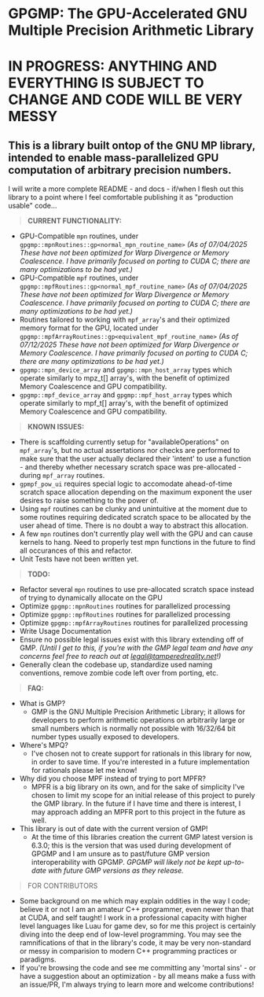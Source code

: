 # **GPGMP:** The GPU-Accelerated GNU Multiple Precision Arithmetic Library

# IN PROGRESS: ANYTHING AND EVERYTHING IS SUBJECT TO CHANGE AND CODE WILL BE VERY MESSY

## This is a library built ontop of the GNU MP library, intended to enable mass-parallelized GPU computation of arbitrary precision numbers.

I will write a more complete README - and docs - if/when I flesh out this library to a point where I feel comfortable publishing it as "production usable" code...

> **CURRENT FUNCTIONALITY:**
- GPU-Compatible `mpn` routines, under `gpgmp::mpnRoutines::gp<normal_mpn_routine_name>` *(As of 07/04/2025 These have not been optimized for Warp Divergence or Memory Coalescence. I have primarily focused on porting to CUDA C; there are many optimizations to be had yet.)*
- GPU-Compatible `mpf` routines, under `gpgmp::mpfRoutines::gp<normal_mpf_routine_name>` *(As of 07/04/2025 These have not been optimized for Warp Divergence or Memory Coalescence. I have primarily focused on porting to CUDA C; there are many optimizations to be had yet.)*
- Routines tailored to working with `mpf_array`'s and their optimized memory format for the GPU, located under `gpgmp::mpfArrayRoutines::gp<equivalent_mpf_routine_name>` *(As of 07/12/2025 These have not been optimized for Warp Divergence or Memory Coalescence. I have primarily focused on porting to CUDA C; there are many optimizations to be had yet.)*
- `gpgmp::mpn_device_array` and `gpgmp::mpn_host_array` types which operate similarly to mpz_t[] array's, with the benefit of optimized Memory Coalescence and GPU compatibility.
- `gpgmp::mpf_device_array` and `gpgmp::mpf_host_array` types which operate similarly to mpf_t[] array's, with the benefit of optimized Memory Coalescence and GPU compatibility.

> **KNOWN ISSUES:**
- There is scaffolding currently setup for "availableOperations" on `mpf_array`'s, but no actual assertations nor checks are performed to make sure that the user actually declared their 'intent' to use a function - and thereby whether necessary scratch space was pre-allocated - during `mpf_array` routines.
- `gpmpf_pow_ui` requires special logic to accomodate ahead-of-time scratch space allocation depending on the maximum exponent the user desires to raise something to the power of.
- Using `mpf` routines can be clunky and unintuitive at the moment due to some routines requiring dedicated scratch space to be allocated by the user ahead of time. There is no doubt a way to abstract this allocation.
- A few `mpn` routines don't currently play well with the GPU and can cause kernels to hang. Need to properly test mpn functions in the future to find all occurances of this and refactor.
- Unit Tests have not been written yet.

> **TODO:**
- Refactor several `mpn` routines to use pre-allocated scratch space instead of trying to dynamically allocate on the GPU
- Optimize `gpgmp::mpnRoutines` routines for parallelized processing
- Optimize `gpgmp::mpfRoutines` routines for parallelized processing
- Optimize `gpgmp::mpfArrayRoutines` routines for parallelized processing
- Write Usage Documentation
- Ensure no possible legal issues exist with this library extending off of GMP. *(Until I get to this, if you're with the GMP legal team and have any concerns feel free to reach out at legal@tamperedreality.net!)*
- Generally clean the codebase up, standardize used naming conventions, remove zombie code left over from porting, etc.


> **FAQ:**
- What is GMP?
  - GMP is the GNU Multiple Precision Arithmetic Library; it allows for developers to perform arithmetic operations on arbitrarily large or small numbers which is normally not possible with 16/32/64 bit number types usually exposed to developers.
- Where's MPQ?
  - I've chosen not to create support for rationals in this library for now, in order to save time. If you're interested in a future implementation for rationals please let me know!
- Why did you choose MPF instead of trying to port MPFR?
  - MPFR is a big library on its own, and for the sake of simplicity I've chosen to limit my scope for an initial release of this project to purely the GMP library. In the future if I have time and there is interest, I may approach adding an MPFR port to this project in the future as well.
- This library is out of date with the current version of GMP!
  - At the time of this libraries creation the current GMP latest version is 6.3.0; this is the version that was used during development of GPGMP and I am unsure as to past/future GMP version interoperability with GPGMP. *GPGMP will likely not be kept up-to-date with future GMP versions as they release.*

> FOR CONTRIBUTORS

- Some background on me which may explain oddities in the way I code; believe it or not I am an amateur C++ programmer, even newer than that at CUDA, and self taught! I work in a professional capacity with higher level languages like Luau for game dev, so for me this project is certainly diving into the deep end of low-level programming. You may see the ramnifications of that in the library's code, it may be very non-standard or messy in comparision to modern C++ programming practices or paradigms.
- If you're browsing the code and see me committing any 'mortal sins' - or have a suggestion about an optimization - by all means make a fuss with an issue/PR, I'm always trying to learn more and welcome contributions!